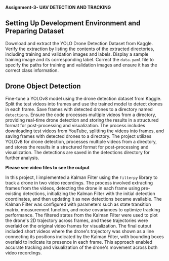 **Assignment-3- UAV DETECTION AND TRACKING**
## Setting Up Development Environment and Preparing Dataset

Download and extract the YOLO Drone Detection Dataset from Kaggle. Verify the extraction by listing the contents of the extracted directories, including training and validation images and labels. Display a sample training image and its corresponding label. Correct the `data.yaml` file to specify the paths for training and validation images and ensure it has the correct class information.

## Drone Object Detection

Fine-tune a YOLOv8 model using the drone detection dataset from Kaggle. Split the test videos into frames and use the trained model to detect drones in each frame. Save frames with detected drones to a directory named `detections`. Ensure the code processes multiple videos from a directory, providing real-time drone detection and storing the results in a structured format for post-processing and visualization.
The process includes downloading test videos from YouTube, splitting the videos into frames, and saving frames with detected drones to a directory. The project utilizes YOLOv8 for drone detection, processes multiple videos from a directory, and stores the results in a structured format for post-processing and visualization. The detections are saved in the detections directory for further analysis.

**Please see video files to see the output**

In this project, I implemented a Kalman Filter using the `filterpy` library to track a drone in two video recordings. The process involved extracting frames from the videos, detecting the drone in each frame using pre-existing detections, initializing the Kalman Filter with the initial detection coordinates, and then updating it as new detections became available. The Kalman Filter was configured with parameters such as state transition matrix, measurement function, and noise covariances to optimize tracking performance. The filtered states from the Kalman Filter were used to plot the drone's 2D trajectory across frames, and these trajectories were overlaid on the original video frames for visualization. The final output included short videos where the drone's trajectory was shown as a line connecting its positions indicated by the Kalman Filter, with bounding boxes overlaid to indicate its presence in each frame. This approach enabled accurate tracking and visualization of the drone's movement across both video recordings.
